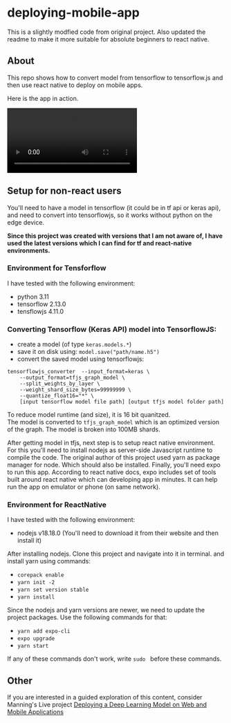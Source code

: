 # deploying-mobile-app

This is a slightly modfied code from original project. Also updated the readme to make it more suitable for absolute beginners to react native. 

## About

This repo shows how to convert model from tensorflow to tensorflow.js and then use react native to deploy on mobile apps. 

Here is the app in action.

![In Action](demo/app_in_action.mp4)


## Setup for non-react users

You'll need to have a model in tensorflow (it could be in tf api or keras api), and need to convert into tensorflowjs, so it works without python on the edge device.

**Since this project was created with versions that I am not aware of, I have used the latest versions which I can find for tf and react-native environments.**

### Environment for Tensforflow
I have tested with the following environment:
- python            3.11
- tensorflow        2.13.0
- tensflowjs        4.11.0

### Converting Tensorflow (Keras API) model into TensorflowJS:
- create a model (of type `keras.models.*`)
- save it on disk using: `model.save("path/name.h5")`
-   convert the saved model using tensorflowjs:  
```
tensorflowjs_converter  --input_format=keras \
    --output_format=tfjs_graph_model \
    --split_weights_by_layer \
    --weight_shard_size_bytes=99999999 \
    --quantize_float16="*" \
    [input tensorflow model file path] [output tfjs model folder path]
```

To reduce model runtime (and size), it is 16 bit quanitzed.   
The model is converted to `tfjs_graph_model` which is an optimized version of the graph.
The model is broken into 100MB shards.

After getting model in tfjs, next step is to setup react native environment. For this you'll need to install nodejs as server-side Javascript runtime to compile the code. The original author of this project used yarn as package manager for node. Which should also be installed. Finally, you'll need expo to run this app. According to react native docs, expo includes set of tools built around react native which can developing app in minutes. It can help run the app on emulator or phone (on same network).

### Environment for ReactNative
I have tested with the following environment:
- nodejs v18.18.0 (You'll need to download it from their website and then install it)

After installing nodejs. Clone this project and navigate into it in terminal. and install yarn using commands:
- `corepack enable`
- `yarn init -2`
- `yarn set version stable`
- `yarn install`

Since the nodejs and yarn versions are newer, we need to update the project packages. Use the following commands for that:
- `yarn add expo-cli`
- `expo upgrade`
- `yarn start`

If any of these commands don't work, write `sudo ` before these commands.

## Other

If you are interested in a guided exploration of this content, consider Manning's Live project [Deploying a Deep Learning Model on Web and Mobile Applications
](https://www.manning.com/liveproject/deploying-a-deep-learning-model-on-web-and-mobile-applications)
